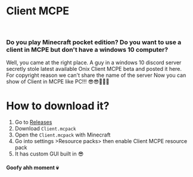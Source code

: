 # Client MCPE<br><br>

### Do you play Minecraft pocket edition? Do you want to use a client in MCPE but don't have a windows 10 computer?<br>
Well, you came at the right place. A guy in a windows 10 discord server secretly stole latest available Onix Client MCPE beta and posted it here.<br>
For copyright reason we can't share the name of the server
Now you can show of Client in MCPE like PC!!! 😎😎🤯🤯🤯<br>
# How to download it?

1. Go to [Releases](https://github.com/NoobDevRohan/ClientMCPE/releases/latest)
2. Download `Client.mcpack`
3. Open the `Client.mcpack` with Minecraft
4. Go into settings >Resource packs> then enable Client MCPE resource pack
5. It has custom GUI built in 😎





#### Goofy ahh moment 💀
